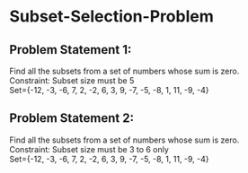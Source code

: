 # Subset-Selection-Problem
## Problem Statement 1:

Find all the subsets from a set of numbers whose sum is zero.<br>
Constraint: Subset size must be 5<br>
Set={-12, -3, -6, 7, 2, -2, 6, 3, 9, -7, -5, -8, 1, 11, -9, -4}<br>

## Problem Statement 2:
Find all the subsets from a set of numbers whose sum is zero.<br>
Constraint: Subset size must be 3 to 6 only<br>
Set={-12, -3, -6, 7, 2, -2, 6, 3, 9, -7, -5, -8, 1, 11, -9, -4}

